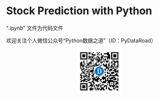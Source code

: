 # Stock Prediction with Python

".ipynb" 文件为代码文件

欢迎关注个人微信公众号“Python数据之道”（ID：PyDataRoad）

<!-- <img src="http://oqb5ftrdh.bkt.clouddn.com/17-6-14/55662557.jpg" width="240" height="240"/> -->

<div align="center">
    <img src="./02photo/wechat-qr.jpg" width="120"/>
</div>